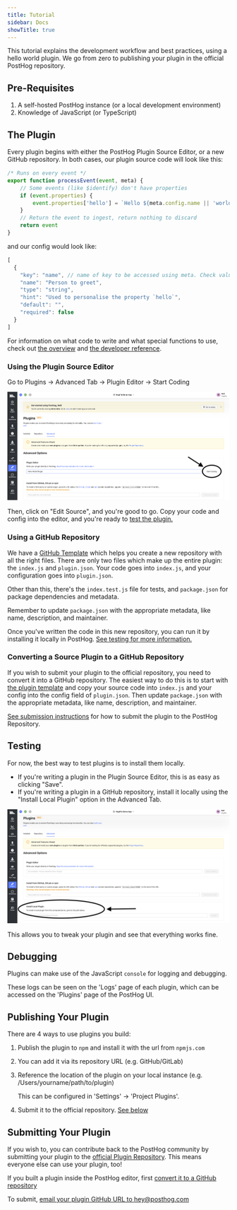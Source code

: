 ```yaml
---
title: Tutorial
sidebar: Docs
showTitle: true
---
```


This tutorial explains the development workflow and best practices, using a hello world plugin. We go from zero to publishing your plugin in the official PostHog repository.

## Pre-Requisites

1. A self-hosted PostHog instance (or a local development environment)
1. Knowledge of JavaScript (or TypeScript)

## The Plugin

Every plugin begins with either the PostHog Plugin Source Editor, or a new GitHub repository. In both cases, our plugin source code will look like this:

```js
/* Runs on every event */
export function processEvent(event, meta) {
    // Some events (like $identify) don't have properties
    if (event.properties) {
        event.properties['hello'] = `Hello ${meta.config.name || 'world'}`
    }
    // Return the event to ingest, return nothing to discard  
    return event
}
```

and our config would look like:

```js
[
  {
    "key": "name", // name of key to be accessed using meta. Check value using `meta.config.name`
    "name": "Person to greet",
    "type": "string",
    "hint": "Used to personalise the property `hello`",
    "default": "",
    "required": false
  }
]
```

For information on what code to write and what special functions to use, check out [the overview](./overview) and [the developer reference](./reference).
### Using the Plugin Source Editor

Go to Plugins -> Advanced Tab -> Plugin Editor -> Start Coding

![Plugin Editor Location](../../../images/plugins/plugin-editor-location.png)

Then, click on "Edit Source", and you're good to go. Copy your code and config into the editor, and you're ready to [test the plugin.](#testing)

### Using a GitHub Repository

We have a [GitHub Template](https://github.com/PostHog/posthog-plugin-starter-kit/generate) which helps you create a new repository with all the right files. There are only two files which make up the entire plugin: the `index.js` and `plugin.json`. Your code goes into `index.js`, and your configuration goes into `plugin.json`.

Other than this, there's the `index.test.js` file for tests, and `package.json` for package dependencies and metadata.

Remember to update `package.json` with the appropriate metadata, like name, description, and maintainer.

Once you've written the code in this new repository, you can run it by installing it locally in PostHog. [See testing for more information.](#testing)

### Converting a Source Plugin to a GitHub Repository

If you wish to submit your plugin to the official repository, you need to convert it into a GitHub repository. The easiest way to do this is to start with [the plugin template](https://github.com/PostHog/posthog-plugin-starter-kit/generate) and copy your source code into `index.js` and your config into the config field of `plugin.json`. Then update `package.json` with the appropriate metadata, like name, description, and maintainer.

[See submission instructions](#submitting-your-plugin) for how to submit the plugin to the PostHog Repository.

## Testing

For now, the best way to test plugins is to install them locally. 

- If you're writing a plugin in the Plugin Source Editor, this is as easy as clicking "Save".
- If you're writing a plugin in a GitHub repository, install it locally using the "Install Local Plugin" option in the Advanced Tab.

![Install Plugin Location](../../../images/plugins/install-plugin-location.png)

This allows you to tweak your plugin and see that everything works fine.

## Debugging

Plugins can make use of the JavaScript `console` for logging and debugging. 

These logs can be seen on the 'Logs' page of each plugin, which can be accessed on the 'Plugins' page of the PostHog UI.

## Publishing Your Plugin

There are 4 ways to use plugins you build:

1. Publish the plugin to `npm` and install it with the url from `npmjs.com` 
1. You can add it via its repository URL (e.g. GitHub/GitLab)
1. Reference the location of the plugin on your local instance (e.g. /Users/yourname/path/to/plugin)  

    This can be configured in 'Settings' -> 'Project Plugins'.
1. Submit it to the official repository. [See below](#submitting-your-plugin) 

## Submitting Your Plugin

If you wish to, you can contribute back to the PostHog community by submitting your plugin to the [official Plugin Repository](/plugins). This means everyone else can use your plugin, too!

If you built a plugin inside the PostHog editor, first [convert it to a GitHub repository](#converting-a-source-plugin-to-a-github-repository)

To submit, [email your plugin GitHub URL to hey@posthog.com](mailto:hey@posthog.com?subject=Submit%20Plugin%20to%20Repository&body=Plugin%20GitHub%20link%3A)

<!-- TK button to make this PR for you from a GitHub url - to come when ready -->